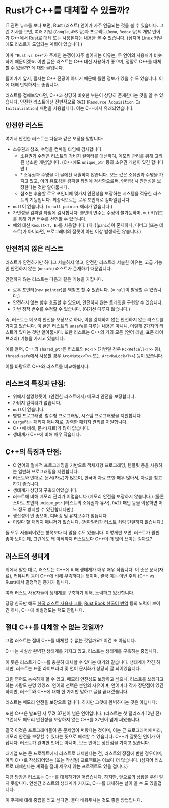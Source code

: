 # Rust가 C++를 대체할 수 있을까?

IT 관련 뉴스를 보다 보면, Rust (러스트) 언어가 자주 언급되는 것을 볼 수 있습니다. 그런 기사를 보면, 여러 기업 (`Google`, `AWS` 등)과 프로젝트(`Deno`, `Redox` 등)의 개발 언어가 C++에서 Rust로 대체 또는 사용된다는 내용을 볼 수 있습니다. (심지어 Linux 커널에도 러스트가 도입되는 계획이 있습니다.)

아마 `"Rust vs C++"`가 주제인 논쟁이 자주 벌어지는 이유는, 두 언어의 사용처가 비슷하기 때문이겠죠.
이번 글은 러스트는 C++ 대신 사용하기 좋으며, 정말로 C++를 대체할 수 있을까? 에 대한 글입니다.

들어가기 앞서, 필자는 C++ 전공이 아니기 때문에 틀린 정보가 있을 수 도 있습니다. 이에 대해 반박하셔도 좋습니다.

러스트를 접해보았다면, C++과 상당히 비슷한 부분이 상당히 존재한다는 것을 알 수 있습니다.
안전한 러스트에선 전반적으로 `RAII` (`Resource Acquisition Is Initialization`) 패턴을 사용합니다.
이는 C++에서 유래되었습니다.

## 안전한 러스트

여기서 안전한 러스트는 다음과 같은 보장을 말합니다:

-   소유권과 참조, 수명을 컴파일 타임에 검사합니다.
    -   소유권과 수명은 러스트의 가비지 컬렉터를 대신하여, 메모리 관리를 위해 고려된 생소한 개념입니다. (C++에도 `unique_ptr` 등의 소유권 개념이 있긴 합니다만.)
    -   \* 소유권과 수명을 이 글에선 서술하지 않습니다. 모든 값은 소유권과 수명을 가지고 있고, 이의 유효성을 컴파일 타임에 검사함으로써, 런타임 시 안전성을 보장한다는 것만 알아둡시다.
    -   참조는 후술할 로우 포인터에 몇가지 안전성을 보장하는 시스템을 적용한 러스트의 기능입니다. 최종적으로는 로우 포인터로 컴파일됩니다.
-   `null`이 없습니다. (= `null pointer` 에러가 없습니다.)
-   가변성을 컴파일 타임에 검사합니다. 불변의 변수는 수정이 불가능하며, `mut` 키워드를 통해 가변 변수를 선언할 수 있습니다.
-   예외 대신 `Result<T, E>`를 사용합니다. (패닉(`panic`)이 존재하나, 디버그 (또는 테스트)가 아니라면, 프로그래머의 잘못이 아닌 이상 발생하진 않습니다.)

## 안전하지 않은 러스트

러스트가 안전하기만 하다고 서술하지 않고, 안전한 러스트라 서술한 이유는, 고급 기능인 안전하지 않는 (`unsafe`) 러스트가 존재하기 때문입니다.

안전하지 않는 러스트는 다음과 같은 기능을 가집니다.

-   로우 포인터(`raw pointer`)를 역참조 할 수 있습니다. (= `null`이 발생할 수 있습니다.)
-   안전하지 않는 함수 호출할 수 있으며, 안전하지 않는 트레잇을 구현할 수 있습니다.
-   가변 정적 변수를 수정할 수 있습니다. (여기선 다루지 않습니다.)

즉, 러스트는 메모리 안전을 보장으로 하나, 이를 강제하지 않는 안전하지 않는 러스트를 가지고 있습니다.
이 글은 러스트의 `unsafe`를 다루는 내용은 아니니, 이렇게 2가지의 러스트가 있다는 것만 알아둡시다.
또한 러스트는 C++의 거의 모든 (언어 레벨, 표준 라이브러리) 기능을 가지고 있습니다.

예를 들어, C++의 `shared_ptr`은 러스트의 `Rc<T>` (가변일 경우 `Rc<RefCell<T>>` 등), `thread-safe`에서 사용할 경우 `Arc<Mutex<T>>` 또는 `Arc<RwLock<T>>`) 등이 있습니다.

이를 바탕으로 C++와 러스트를 비교해봅시다:

## 러스트의 특징과 단점:

-   위에서 설명했듯이, (안전한 러스트에서) 메모리 안전을 보장합니다.
-   가비지 컬렉터가 없습니다.
-   `null`이 없습니다.
-   병렬 프로그래밍, 함수형 프로그래밍, 시스템 프로그래밍을 지원합니다.
-   `Cargo`라는 패키지 매니저로, 강력한 패키지 관리를 지원합니다.
-   C++에 비해, 문서(자료)가 많이 없습니다.
-   생태계가 C++에 비해 매우 작습니다.

## C++의 특징과 단점:

-   C 언어의 절차적 프로그래밍을 기반으로 객체지향 프로그래밍, 템플릿 등을 사용하는 일반화 프로그래밍을 지원합니다.
-   러스트와 반대로, 문서(자료)가 많으며, 한국어 자료 또한 매우 많아서, 자료를 참고하기 좋습니다.
-   생태계가 상당히 구축되어있습니다.
-   러스트에 비해 메모리 관리가 어렵습니다 (메모리 안전을 보장하지 않습니다.) (물론 스마트 포인터 `unique_ptr` (러스트의 소유권과 유사), `RAII` 패턴 등을 이용하면 어느 정도 방지할 수 있긴합니다만,)
-   생산성이 안 좋으며, 디버깅 및 유지보수가 힘듭니다.
-   이렇다 할 패키지 매니저가 없습니다. (컴파일러가 러스트 처럼 단일하지 않습니다.)

둘 모두 서술되어있는 항목보다 더 많을 수도 있습니다.
이렇게만 보면, 러스트가 훨씬 좋아 보이는데, 그런데도 왜 아직까지 러스트보다 C++이 더 많이 쓰이는 걸까요?

## 러스트의 생태계

위에서 말한 대로, 러스트는 C++에 비해 생태계가 매우 매우 작습니다. 이 뜻은 문서(자료), 커뮤니티 등이 C++에 비해 부족하다는 뜻이며, 결국 이는 이번 주제 (C++ vs Rust)에서 결정적인 증거가 됩니다.

여러 러스트 사용자들이 생태계를 구축하기 위해, 노력하고 있긴합니다.

당장 한국만 해도 [한국 러스트 사용자 그룹](https://rust-kr.org/), [Rust Book 한국어 번역](https://rinthel.github.io/rust-lang-book-ko/) 등의 노력이 보이긴 하나, C++에 비빌정도는 택도 안됩니다.

## 절대 C++를 대체할 수 없는 것일까?

그럼 러스트는 절대 C++를 대체할 수 없는 것일까요? 이건 또 아닙니다.

C++는 사실상 완벽한 생태계를 가지고 있고, 러스트는 생태계를 구축하는 중입니다.

이 뜻은 러스트가 C++를 충분히 대체할 수 있다는 얘기와 같습니다.
생태계가 작긴 하지만, 러스트는 표준 라이브러리 및 언어 문서화가 상당히 잘 되어있습니다.

그럼 영어도 능숙하게 할 수 있고, 메모리 안전성도 보장하고 싶으니, 러스트를 쓰겠다고 하는 사람도 분명 있겠죠.
언어의 선택은 본인의 자유이며, 언어마다 각자 장단점이 있긴 하지만, 러스트와 C++에 대해 한 가지만 말하고 글을 끝내겠습니다.

러스트는 메모리 안전을 보장으로 합니다. 하지만 그것에 완벽하다는 것은 아닙니다:

또한 C++은 발표된 지 무려 37년이 넘은 언어입니다. (러스트는 첫 릴리즈가 12년 전)
그런데도 메모리 안전성을 보장하지 않는 C++를 37년이 넘게 써왔습니다.

결국 이것은 프로그래머들이 큰 문제없이 써왔다는 것이며, 이는 곧 프로그래머에 따라, 메모리 안전을 보장할 수 있다는 뜻으로 해석할 수 있습니다.
C++가 잘못된 언어가 아납니다. 러스트가 완벽한 언어는 아니며, 모든 언어는 장단점을 가지고 있습니다.

대기업 또는 큰 프로젝트에서 러스트로 대체한다는 건, 러스트의 장점에 반한 경우이며, 아직 C++로 작성되어있는 (또는 작성될) 프로젝트는 이보다 더 많습니다.
(심지어 러스트로 대체한다는 계획을 절대 세우지 않는 프로젝트도 있을 겁니다.)

지금 당장은 러스트는 C++를 대체하기엔 어렵습니다. 하지만, 앞으로의 상황을 우린 알지 못합니다.
언젠간 러스트의 생태계가 커지고, C++를 대체하는 날이 올 수 도 있을겁니다.

이 주제에 대해 중립을 띄고 싶다면, 둘다 배워두시는 것도 좋은 방법입니다.
